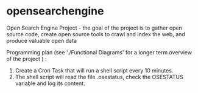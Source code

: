 # opensearchengine
Open Search Engine Project - the goal of the project is to gather open source code, create open source tools to crawl and index the web, and produce valuable open data

Programming plan (see './Functional Diagrams' for a longer term overview of the project ) : 
1. Create a Cron Task that will run a shell script every 10 minutes.
2. The shell script will read the file .osestatus, check the OSESTATUS variable and log its content.
